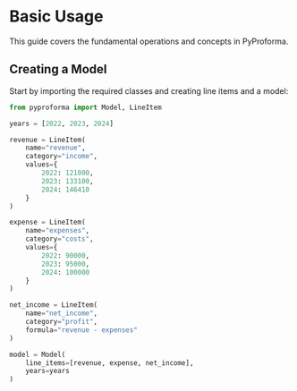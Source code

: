 # Basic Usage

This guide covers the fundamental operations and concepts in PyProforma.

## Creating a Model

Start by importing the required classes and creating line items and a model:

```python
from pyproforma import Model, LineItem

years = [2022, 2023, 2024]

revenue = LineItem(
    name="revenue",
    category="income",
    values={
        2022: 121000, 
        2023: 133100,
        2024: 146410
    }
)

expense = LineItem(
    name="expenses", 
    category="costs",
    values={
        2022: 90000,
        2023: 95000, 
        2024: 100000
    }
)

net_income = LineItem(
    name="net_income",
    category="profit", 
    formula="revenue - expenses"
)

model = Model(
    line_items=[revenue, expense, net_income],
    years=years
)
```
